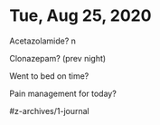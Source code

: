 # Tue, Aug 25, 2020
Acetazolamide? n

Clonazepam? 
(prev night)

Went to bed on time? 

Pain management for today?



#z-archives/1-journal